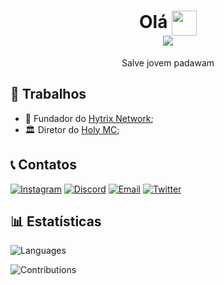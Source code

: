 <h1 align="center">Olá <img width="40" align="center" src="https://raw.githubusercontent.com/kaueMarques/kaueMarques/master/hi.gif"><br /><img src="https://komarev.com/ghpvc/?username=itspatrao&color=blue&label=Visualizações"/></h1>

<p align="center">Salve jovem padawam</p>

## 🧑 Trabalhos
- 👑 Fundador do <a href="https://discord.gg/zC5he9gQww">Hytrix Network</a>;
- 🏛️ Diretor do <a href="https://discord.gg/tVP72emzpv">Holy MC</a>;

## 📞 Contatos
[![Instagram](https://img.shields.io/badge/INSTAGRAM-E1306C?style=for-the-badge&logo=instagram&logoColor=white)](https://www.instagram.com/itspatrao/)
[![Discord](https://img.shields.io/badge/Discord-7289DA?style=for-the-badge&logo=discord&logoColor=white)](https://discord.com/users/964972882772000788)
[![Email](https://img.shields.io/badge/Email-0078D4?style=for-the-badge&logo=microsoft-outlook&logoColor=white)](mailto:glanzeloti@icloud.com?subject=Hello%22)
[![Twitter](https://img.shields.io/badge/Twitter-1DA1F2?style=for-the-badge&logo=twitter&logoColor=white)](https://twitter.com/itspatrao)

## 📊 Estatísticas
![Languages](https://github-readme-stats.vercel.app/api/top-langs/?username=itspatrao&layout=compact&theme=gotham&hide_title=true&langs_count=10)

![Contributions](https://github-readme-stats.vercel.app/api?username=itspatrao&theme=gotham&custom_title=➥+Contribuições&show_icons=true&hide_title=false&count_private=true&include_all_commits=true&show_owner=true&locale=pt-br&range=all_time)
